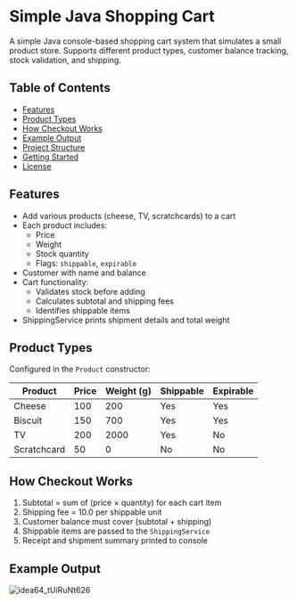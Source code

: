 # Simple Java Shopping Cart

A simple Java console-based shopping cart system that simulates a small product store. Supports different product types, customer balance tracking, stock validation, and shipping.

## Table of Contents

- [Features](#features)  
- [Product Types](#product-types)  
- [How Checkout Works](#how-checkout-works)  
- [Example Output](#example-output)  
- [Project Structure](#project-structure)  
- [Getting Started](#getting-started)  
- [License](#license)  

## Features

- Add various products (cheese, TV, scratchcards) to a cart  
- Each product includes:  
  - Price  
  - Weight  
  - Stock quantity  
  - Flags: `shippable`, `expirable`  
- Customer with name and balance  
- Cart functionality:  
  - Validates stock before adding  
  - Calculates subtotal and shipping fees  
  - Identifies shippable items  
- ShippingService prints shipment details and total weight  

## Product Types

Configured in the `Product` constructor:

| Product      | Price | Weight (g) | Shippable | Expirable |
|--------------|-------|------------|-----------|-----------|
| Cheese       | 100   | 200        | Yes       | Yes       |
| Biscuit      | 150   | 700        | Yes       | Yes       |
| TV           | 200   | 2000       | Yes       | No        |
| Scratchcard  | 50    | 0          | No        | No        |

## How Checkout Works

1. Subtotal = sum of (price × quantity) for each cart item  
2. Shipping fee = 10.0 per shippable unit  
3. Customer balance must cover (subtotal + shipping)  
4. Shippable items are passed to the `ShippingService`  
5. Receipt and shipment summary printed to console  

## Example Output

![idea64_tUiRuNt626](https://github.com/user-attachments/assets/55488cfa-d480-4867-ade8-3b52727001df)

